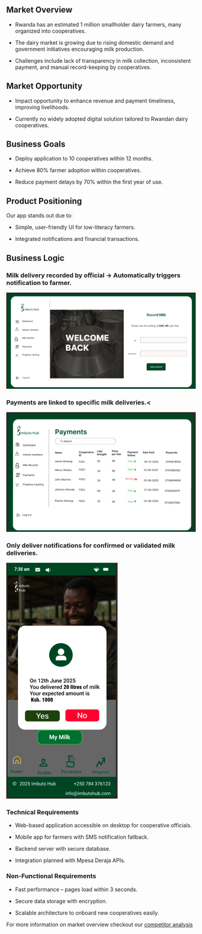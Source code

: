 ## Market Overview 
 * Rwanda has an estimated 1 million smallholder dairy farmers, many organized into cooperatives.


* The dairy market is growing due to rising domestic demand and government initiatives encouraging milk production.


* Challenges include lack of transparency in milk collection, inconsistent payment, and manual record-keeping by cooperatives.

## Market Opportunity

* Impact opportunity to enhance revenue and payment timeliness, improving livelihoods.


* Currently no widely adopted digital solution tailored to Rwandan dairy cooperatives.


## Business Goals 

* Deploy application to 10 cooperatives within 12 months.


* Achieve 80% farmer adoption within cooperatives.


* Reduce payment delays by 70% within the first year of use.


##  Product Positioning 

Our app stands out due to:

* Simple, user-friendly UI for low-literacy farmers.


* Integrated notifications and financial transactions.


## Business Logic 

### Milk delivery recorded by official → Automatically triggers notification to farmer.

![MilkRecord](./images/milkrecord.png)


### Payments are linked to specific milk deliveries.<
 

![MilkRecord](./images/payments.png)



### Only deliver notifications for confirmed or validated milk deliveries.



![MilkRecord](./images/notification1.png)


### Technical Requirements

* Web-based application accessible on desktop for cooperative officials.


* Mobile app for farmers with SMS notification fallback.


* Backend server with secure database.


* Integration planned with Mpesa Deraja APIs.
### Non-Functional Requirements

* Fast performance – pages load within 3 seconds.


* Secure data storage with encryption.


* Scalable architecture to onboard new cooperatives easily.



For more information on market overview checkout our [competitor analysis](./competitor-analysis.md)



